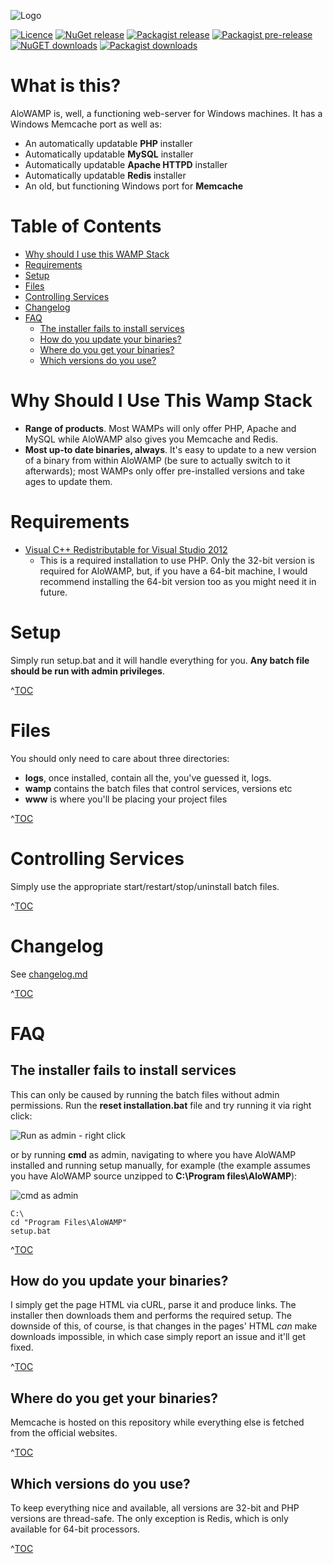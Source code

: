 ![Logo](https://cloud.githubusercontent.com/assets/4998038/7652717/3ced6726-fb07-11e4-9d2e-7201085c2831.png)

[![Licence](https://poser.pugx.org/alorel/alo-framework/license)](LICENCE) [![NuGet release](http://img.shields.io/nuget/v/aloWAMP.svg?label=nuget&style=plastic)](https://www.nuget.org/packages/AloWAMP/) [![Packagist release](https://img.shields.io/packagist/v/alorel/alo-wamp.svg?style=plastic&label=packagist-stable)](https://packagist.org/packages/alorel/alo-wamp) [![Packagist pre-release](https://img.shields.io/packagist/vpre/alorel/alo-wamp.svg?style=plastic&label=packagist-dev)](https://packagist.org/packages/alorel/alo-wamp) [![NuGET downloads](http://img.shields.io/nuget/dt/aloWAMP.svg?label=nuget&style=plastic)](https://www.nuget.org/packages/AloWAMP/) [![Packagist downloads](https://img.shields.io/packagist/dt/alorel/alo-wamp.svg?style=plastic&label=packagist)](https://packagist.org/packages/alorel/alo-wamp) 


# What is this? #
AloWAMP is, well, a functioning web-server for Windows machines. It has a Windows Memcache port as well as:

* An automatically updatable **PHP** installer
* Automatically updatable **MySQL** installer
* Automatically updatable **Apache HTTPD** installer
* Automatically updatable **Redis** installer
* An old, but functioning Windows port for **Memcache**

# Table of Contents #

* [Why should I use this WAMP Stack](#why-should-i-use-this-wamp-stack)
* [Requirements](#requirements)
* [Setup](#setup)
* [Files](#files)
* [Controlling Services](#controlling-services)
* [Changelog](#changelog)
* [FAQ](#faq)
	* [The installer fails to install services](#the-installer-fails-to-install-services)
	* [How do you update your binaries?](#how-do-you-update-your-binaries)
	* [Where do you get your binaries?](#where-do-you-get-your-binaries)
	* [Which versions do you use?](#which-versions-do-you-use)

# Why Should I Use This Wamp Stack #
* **Range of products**. Most WAMPs will only offer PHP, Apache and MySQL while AloWAMP also gives you Memcache and Redis.
* **Most up-to date binaries, always**. It's easy to update to a new version of a binary from within AloWAMP (be sure to actually switch to it afterwards); most WAMPs only offer pre-installed versions and take ages to update them.

# Requirements #
* [Visual C++ Redistributable for Visual Studio 2012](https://www.microsoft.com/en-us/download/details.aspx?id=30679)
	* This is a required installation to use PHP. Only the 32-bit version is required for AloWAMP, but, if you have a 64-bit machine, I would recommend installing the 64-bit version too as you might need it in future.

# Setup #
Simply run setup.bat and it will handle everything for you.  **Any batch file should be run with admin privileges**.

^[TOC](#table-of-contents)

# Files #
You should only need to care about three directories:

* **logs**, once installed, contain all the, you've guessed it, logs.
* **wamp** contains the batch files that control services, versions etc
* **www** is where you'll be placing your project files

^[TOC](#table-of-contents)

# Controlling Services #
Simply use the appropriate start/restart/stop/uninstall batch files.

^[TOC](#table-of-contents)

# Changelog #
See [changelog.md](changelog.md)

^[TOC](#table-of-contents)

# FAQ #
## The installer fails to install services ##
This can only be caused by running the batch files without admin permissions. Run the **reset installation.bat** file and try running it via right click: 

![Run as admin - right click](https://cloud.githubusercontent.com/assets/4998038/7687571/0d8bfd44-fd96-11e4-93c8-04b27b023836.png)

or by running **cmd** as admin, navigating to where you have AloWAMP installed and running setup manually, for example (the example assumes you have AloWAMP source unzipped to **C:\Program files\AloWAMP**):

![cmd as admin](https://cloud.githubusercontent.com/assets/4998038/7687570/0d890f76-fd96-11e4-9d51-de89831bf4d4.png)

```
C:\
cd "Program Files\AloWAMP"
setup.bat
```

^[TOC](#table-of-contents)

## How do you update your binaries? ##
I simply get the page HTML via cURL, parse it and produce links. The installer then downloads them and performs the required setup. The downside of this, of course, is that changes in the pages' HTML *can* make downloads impossible, in which case simply report an issue and it'll get fixed.

^[TOC](#table-of-contents)

## Where do you get your binaries? ##
Memcache is hosted on this repository while everything else is fetched from the official websites.

^[TOC](#table-of-contents)

## Which versions do you use? ##
To keep everything nice and available, all versions are 32-bit and PHP versions are thread-safe. The only exception is Redis, which is only available for 64-bit processors.

^[TOC](#table-of-contents)
